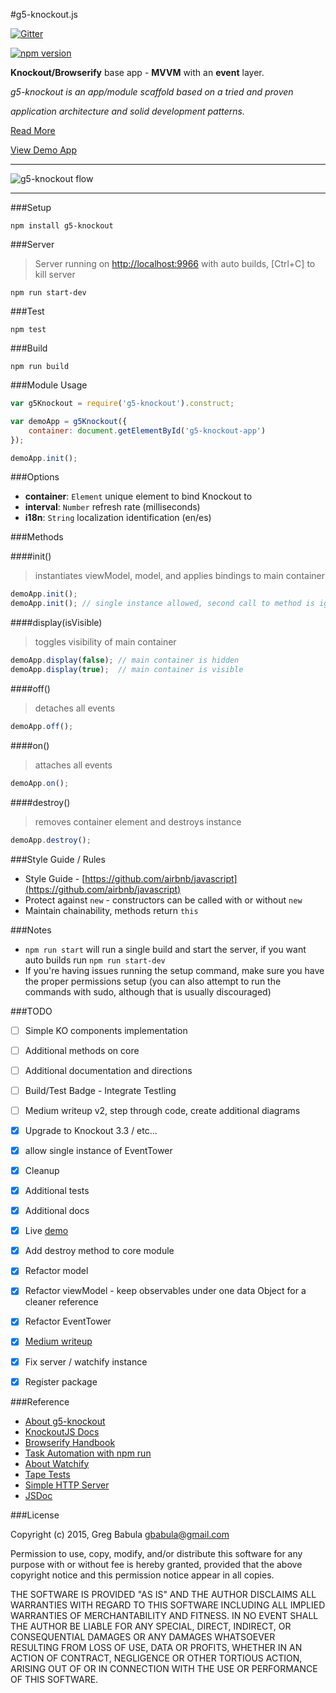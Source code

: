 #g5-knockout.js

[![Gitter](https://badges.gitter.im/Join%20Chat.svg)](https://gitter.im/gbabula/g5-knockout?utm_source=badge&utm_medium=badge&utm_campaign=pr-badge&utm_content=badge)

[![npm version](https://badge.fury.io/js/g5-knockout.svg)](http://badge.fury.io/js/g5-knockout)

__Knockout/Browserify__ base app - __MVVM__ with an __event__ layer.

_g5-knockout is an app/module scaffold based on a tried and proven_

_application architecture and solid development patterns._


[Read More](https://medium.com/@gregbabula/knockout-browserify-base-app-mvvm-with-an-event-layer-7b0996eb4d0a)

[View Demo App](http://babu.la/g5-knockout/)

---

![g5-knockout flow](http://i59.tinypic.com/96xe6e.png)

---

###Setup

```
npm install g5-knockout
```

###Server

> Server running on [http://localhost:9966](http://localhost:9966) with auto builds, [Ctrl+C] to kill server

```
npm run start-dev
```

###Test

```
npm test
```

###Build

```
npm run build
```

###Module Usage

```js
var g5Knockout = require('g5-knockout').construct;

var demoApp = g5Knockout({
    container: document.getElementById('g5-knockout-app')
});

demoApp.init();
```

###Options

* __container__: `Element` unique element to bind Knockout to
* __interval__: `Number` refresh rate (milliseconds)
* __i18n__: `String` localization identification (en/es)

###Methods

####init()

> instantiates viewModel, model, and applies bindings to main container

```js
demoApp.init();
demoApp.init(); // single instance allowed, second call to method is ignored
```

####display(isVisible)

> toggles visibility of main container

```js
demoApp.display(false); // main container is hidden
demoApp.display(true);  // main container is visible
```

####off()

> detaches all events

```js
demoApp.off();
```

####on()

> attaches all events

```js
demoApp.on();
```

####destroy()

> removes container element and destroys instance

```js
demoApp.destroy();
```

###Style Guide / Rules

* Style Guide - [https://github.com/airbnb/javascript](https://github.com/airbnb/javascript)
* Protect against `new` - constructors can be called with or without `new`
* Maintain chainability, methods return `this`

###Notes

* `npm run start` will run a single build and start the server, if you want auto builds run `npm run start-dev`
* If you're having issues running the setup command, make sure you have the proper permissions setup (you can also attempt to run the commands with sudo, although that is usually discouraged)

###TODO

- [ ] Simple KO components implementation
- [ ] Additional methods on core
- [ ] Additional documentation and directions
- [ ] Build/Test Badge - Integrate Testling
- [ ] Medium writeup v2, step through code, create additional diagrams
- [x] Upgrade to Knockout 3.3 / etc...
- [x] allow single instance of EventTower
- [x] Cleanup
- [x] Additional tests
- [x] Additional docs

- [x] Live [demo](http://babu.la/g5-knockout/)
- [x] Add destroy method to core module
- [x] Refactor model
- [x] Refactor viewModel - keep observables under one data Object for a cleaner reference
- [x] Refactor EventTower
- [x] [Medium writeup](https://medium.com/@gregbabula/knockout-browserify-base-app-mvvm-with-an-event-layer-7b0996eb4d0a)
- [x] Fix server / watchify instance
- [x] Register package

###Reference

* [About g5-knockout](https://medium.com/@gregbabula/knockout-browserify-base-app-mvvm-with-an-event-layer-7b0996eb4d0a)
* [KnockoutJS Docs](http://knockoutjs.com/documentation/introduction.html)
* [Browserify Handbook](https://github.com/substack/browserify-handbook)
* [Task Automation with npm run](http://substack.net/task_automation_with_npm_run)
* [About Watchify](https://github.com/substack/watchify)
* [Tape Tests](https://github.com/substack/tape)
* [Simple HTTP Server](https://docs.python.org/2/library/simplehttpserver.html)
* [JSDoc](http://usejsdoc.org/)

###License

Copyright (c) 2015, Greg Babula <gbabula@gmail.com>

Permission to use, copy, modify, and/or distribute this software for any purpose with or without fee is hereby granted, provided that the above copyright notice and this permission notice appear in all copies.

THE SOFTWARE IS PROVIDED "AS IS" AND THE AUTHOR DISCLAIMS ALL WARRANTIES WITH REGARD TO THIS SOFTWARE INCLUDING ALL IMPLIED WARRANTIES OF MERCHANTABILITY AND FITNESS. IN NO EVENT SHALL THE AUTHOR BE LIABLE FOR ANY SPECIAL, DIRECT, INDIRECT, OR CONSEQUENTIAL DAMAGES OR ANY DAMAGES WHATSOEVER RESULTING FROM LOSS OF USE, DATA OR PROFITS, WHETHER IN AN ACTION OF CONTRACT, NEGLIGENCE OR OTHER TORTIOUS ACTION, ARISING OUT OF OR IN CONNECTION WITH THE USE OR PERFORMANCE OF THIS SOFTWARE.
